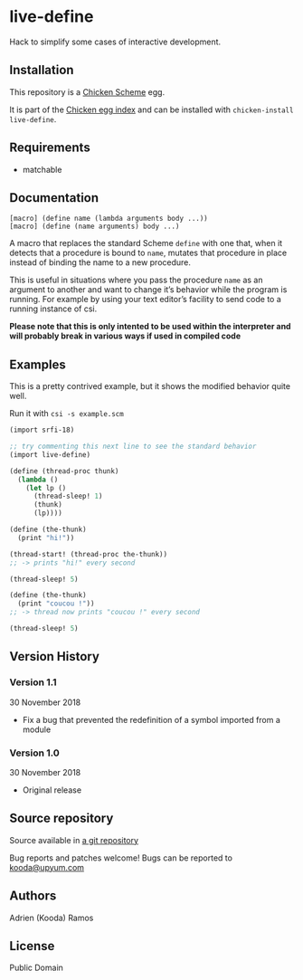 # live-define
Hack to simplify some cases of interactive development.

## Installation
This repository is a [Chicken Scheme](https://call-cc.org/) egg.

It is part of the [Chicken egg index](https://eggs.call-cc.org/5) and can be installed with `chicken-install live-define`.

## Requirements
- matchable

## Documentation
    [macro] (define name (lambda arguments body ...))
    [macro] (define (name arguments) body ...)

A macro that replaces the standard Scheme `define` with one that, when it detects that a procedure is bound to `name`, mutates that procedure in place instead of binding the name to a new procedure.

This is useful in situations where you pass the procedure `name` as an argument to another and want to change it’s behavior while the program is running. For example by using your text editor’s facility to send code to a running instance of csi.

**Please note that this is only intented to be used within the interpreter and will probably break in various ways if used in compiled code**

## Examples
This is a pretty contrived example, but it shows the modified behavior quite well.

Run it with `csi -s example.scm`

``` scheme
(import srfi-18)

;; try commenting this next line to see the standard behavior
(import live-define)

(define (thread-proc thunk)
  (lambda ()
    (let lp ()
      (thread-sleep! 1)
      (thunk)
      (lp))))

(define (the-thunk)
  (print "hi!"))

(thread-start! (thread-proc the-thunk))
;; -> prints "hi!" every second

(thread-sleep! 5)

(define (the-thunk)
  (print "coucou !"))
;; -> thread now prints "coucou !" every second

(thread-sleep! 5)
```

## Version History
### Version 1.1
30 November 2018

- Fix a bug that prevented the redefinition of a symbol imported from a module

### Version 1.0
30 November 2018

- Original release

## Source repository
Source available in [a git repository](https://www.upyum.com/cgit.cgi/live-define/)

Bug reports and patches welcome! Bugs can be reported to kooda@upyum.com

## Authors
Adrien (Kooda) Ramos

## License
Public Domain
